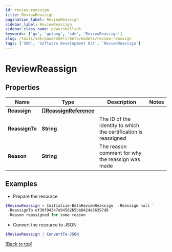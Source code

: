 ```yaml
---
id: review-reassign
title: ReviewReassign
pagination_label: ReviewReassign
sidebar_label: ReviewReassign
sidebar_class_name: powershellsdk
keywords: ['go', 'golang', 'sdk', 'ReviewReassign'] 
slug: /tools/sdk/powershell/beta/models/review-reassign
tags: ['SDK', 'Software Development Kit', 'ReviewReassign']
---
```



# ReviewReassign

## Properties

Name | Type | Description | Notes
------------ | ------------- | ------------- | -------------
**Reassign** |  [**[]ReassignReference**](reassign-reference) |  | 
**ReassignTo** |  **String** | The ID of the identity to which the certification is reassigned | 
**Reason** |  **String** | The reason comment for why the reassign was made | 

## Examples

- Prepare the resource
```powershell
$ReviewReassign = Initialize-BetaReviewReassign  -Reassign null `
 -ReassignTo ef38f94347e94562b5bb8424a56397d8 `
 -Reason reassigned for some reason
```

- Convert the resource to JSON
```powershell
$ReviewReassign | ConvertTo-JSON
```


[[Back to top]](#) 

